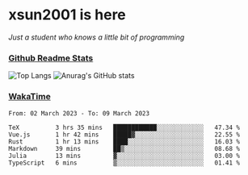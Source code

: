 # xsun2001 is here

*Just a student who knows a little bit of programming*

### [Github Readme Stats](https://github.com/anuraghazra/github-readme-stats)

![Top Langs](https://github-readme-stats.vercel.app/api/top-langs/?username=xsun2001&layout=compact&theme=radical) ![Anurag's GitHub stats](https://github-readme-stats.vercel.app/api?username=xsun2001&show_icons=true&theme=radical)

### [WakaTime](https://wakatime.com)

<!--START_SECTION:waka-->

```text
From: 02 March 2023 - To: 09 March 2023

TeX          3 hrs 35 mins   ████████████░░░░░░░░░░░░░   47.34 %
Vue.js       1 hr 42 mins    █████▓░░░░░░░░░░░░░░░░░░░   22.55 %
Rust         1 hr 13 mins    ████░░░░░░░░░░░░░░░░░░░░░   16.03 %
Markdown     39 mins         ██▒░░░░░░░░░░░░░░░░░░░░░░   08.68 %
Julia        13 mins         ▓░░░░░░░░░░░░░░░░░░░░░░░░   03.00 %
TypeScript   6 mins          ▒░░░░░░░░░░░░░░░░░░░░░░░░   01.41 %
```

<!--END_SECTION:waka-->
